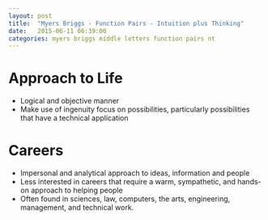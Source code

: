 ```yaml
---
layout: post
title:  "Myers Briggs - Function Pairs - Intuition plus Thinking"
date:   2015-06-11 06:39:00
categories: myers briggs middle letters function pairs nt
---
```


# Approach to Life

* Logical and objective manner
* Make use of ingenuity focus on possibilities, particularly possibilities that have a technical application

# Careers
* Impersonal and analytical approach to ideas, information and people
* Less interested in careers that require a warm, sympathetic, and hands-on approach to helping people
* Often found in sciences, law, computers, the arts, engineering, management, and technical work.
